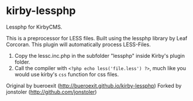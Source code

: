 kirby-lessphp
=============

Lessphp for KirbyCMS.

This is a preprocessor for LESS files.
Built using the lessphp library by Leaf Corcoran.
This plugin will automatically process LESS-Files.


1. Copy the lessc.inc.php in the subfolder "lessphp" inside Kirby's plugin folder. 
2. Call the compiler with `<?php echo less('file.less') ?>`, much like you would use kirby's `css` function for css files. 

Original by bueroexit (http://bueroexit.github.io/kirby-lessphp)
Forked by jonstoler (http://github.com/jonstoler)
